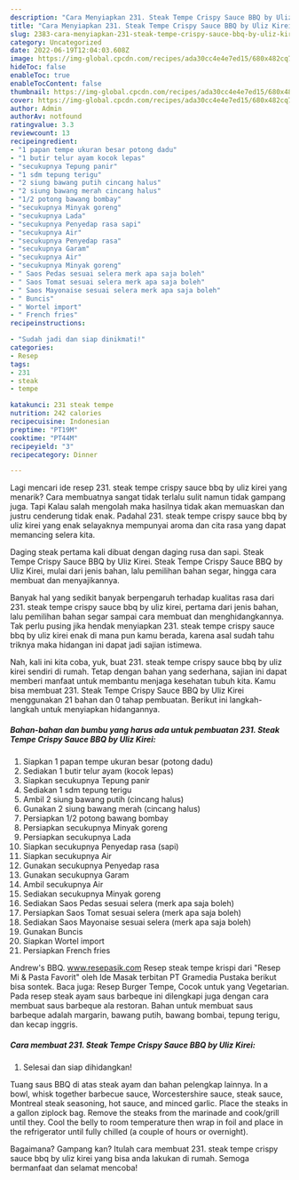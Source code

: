 ```yaml
---
description: "Cara Menyiapkan 231. Steak Tempe Crispy Sauce BBQ by Uliz Kirei yang Enak, Buat Buka Puasa Sempurna"
title: "Cara Menyiapkan 231. Steak Tempe Crispy Sauce BBQ by Uliz Kirei yang Enak, Buat Buka Puasa Sempurna"
slug: 2383-cara-menyiapkan-231-steak-tempe-crispy-sauce-bbq-by-uliz-kirei-yang-enak-buat-buka-puasa-sempurna
category: Uncategorized
date: 2022-06-19T12:04:03.608Z
image: https://img-global.cpcdn.com/recipes/ada30cc4e4e7ed15/680x482cq70/231-steak-tempe-crispy-sauce-bbq-by-uliz-kirei-foto-resep-utama.jpg
hideToc: false
enableToc: true
enableTocContent: false
thumbnail: https://img-global.cpcdn.com/recipes/ada30cc4e4e7ed15/680x482cq70/231-steak-tempe-crispy-sauce-bbq-by-uliz-kirei-foto-resep-utama.jpg
cover: https://img-global.cpcdn.com/recipes/ada30cc4e4e7ed15/680x482cq70/231-steak-tempe-crispy-sauce-bbq-by-uliz-kirei-foto-resep-utama.jpg
author: Admin
authorAv: notfound
ratingvalue: 3.3
reviewcount: 13
recipeingredient:
- "1 papan tempe ukuran besar potong dadu"
- "1 butir telur ayam kocok lepas"
- "secukupnya Tepung panir"
- "1 sdm tepung terigu"
- "2 siung bawang putih cincang halus"
- "2 siung bawang merah cincang halus"
- "1/2 potong bawang bombay"
- "secukupnya Minyak goreng"
- "secukupnya Lada"
- "secukupnya Penyedap rasa sapi"
- "secukupnya Air"
- "secukupnya Penyedap rasa"
- "secukupnya Garam"
- "secukupnya Air"
- "secukupnya Minyak goreng"
- " Saos Pedas sesuai selera merk apa saja boleh"
- " Saos Tomat sesuai selera merk apa saja boleh"
- " Saos Mayonaise sesuai selera merk apa saja boleh"
- " Buncis"
- " Wortel import"
- " French fries"
recipeinstructions:

- "Sudah jadi dan siap dinikmati!"
categories:
- Resep
tags:
- 231
- steak
- tempe

katakunci: 231 steak tempe 
nutrition: 242 calories
recipecuisine: Indonesian
preptime: "PT19M"
cooktime: "PT44M"
recipeyield: "3"
recipecategory: Dinner

---
```



Lagi mencari ide resep 231. steak tempe crispy sauce bbq by uliz kirei yang menarik? Cara membuatnya sangat tidak terlalu sulit namun tidak gampang juga. Tapi Kalau salah mengolah maka hasilnya tidak akan memuaskan dan justru cenderung tidak enak. Padahal 231. steak tempe crispy sauce bbq by uliz kirei yang enak selayaknya mempunyai aroma dan cita rasa yang dapat memancing selera kita.


Daging steak pertama kali dibuat dengan daging rusa dan sapi. Steak Tempe Crispy Sauce BBQ by Uliz Kirei. Steak Tempe Crispy Sauce BBQ by Uliz Kirei, mulai dari jenis bahan, lalu pemilihan bahan segar, hingga cara membuat dan menyajikannya.

Banyak hal yang sedikit banyak berpengaruh terhadap kualitas rasa dari 231. steak tempe crispy sauce bbq by uliz kirei, pertama dari jenis bahan, lalu pemilihan bahan segar sampai cara membuat dan menghidangkannya. Tak perlu pusing jika hendak menyiapkan 231. steak tempe crispy sauce bbq by uliz kirei enak di mana pun kamu berada, karena asal sudah tahu triknya maka hidangan ini dapat jadi sajian istimewa.


Nah, kali ini kita coba, yuk, buat 231. steak tempe crispy sauce bbq by uliz kirei sendiri di rumah. Tetap dengan bahan yang sederhana, sajian ini dapat memberi manfaat untuk membantu menjaga kesehatan tubuh kita. Kamu bisa membuat 231. Steak Tempe Crispy Sauce BBQ by Uliz Kirei menggunakan 21 bahan dan 0 tahap pembuatan. Berikut ini langkah-langkah untuk menyiapkan hidangannya.

<!--inarticleads1-->

##### Bahan-bahan dan bumbu yang harus ada untuk pembuatan 231. Steak Tempe Crispy Sauce BBQ by Uliz Kirei:

1. Siapkan 1 papan tempe ukuran besar (potong dadu)
1. Sediakan 1 butir telur ayam (kocok lepas)
1. Siapkan secukupnya Tepung panir
1. Sediakan 1 sdm tepung terigu
1. Ambil 2 siung bawang putih (cincang halus)
1. Gunakan 2 siung bawang merah (cincang halus)
1. Persiapkan 1/2 potong bawang bombay
1. Persiapkan secukupnya Minyak goreng
1. Persiapkan secukupnya Lada
1. Siapkan secukupnya Penyedap rasa (sapi)
1. Siapkan secukupnya Air
1. Gunakan secukupnya Penyedap rasa
1. Gunakan secukupnya Garam
1. Ambil secukupnya Air
1. Sediakan secukupnya Minyak goreng
1. Sediakan  Saos Pedas sesuai selera (merk apa saja boleh)
1. Persiapkan  Saos Tomat sesuai selera (merk apa saja boleh)
1. Sediakan  Saos Mayonaise sesuai selera (merk apa saja boleh)
1. Gunakan  Buncis
1. Siapkan  Wortel import
1. Persiapkan  French fries


Andrew&#39;s BBQ. www.resepasik.com Resep steak tempe krispi dari &#34;Resep Mi &amp; Pasta Favorit&#34; oleh Ide Masak terbitan PT Gramedia Pustaka berikut bisa sontek. Baca juga: Resep Burger Tempe, Cocok untuk yang Vegetarian. Pada resep steak ayam saus barbeque ini dilengkapi juga dengan cara membuat saus barbeque ala restoran. Bahan untuk membuat saus barbeque adalah margarin, bawang putih, bawang bombai, tepung terigu, dan kecap inggris. 

<!--inarticleads2-->

##### Cara membuat 231. Steak Tempe Crispy Sauce BBQ by Uliz Kirei:


1. Selesai dan siap dihidangkan!

Tuang saus BBQ di atas steak ayam dan bahan pelengkap lainnya. In a bowl, whisk together barbecue sauce, Worcestershire sauce, steak sauce, Montreal steak seasoning, hot sauce, and minced garlic. Place the steaks in a gallon ziplock bag. Remove the steaks from the marinade and cook/grill until they. Cool the belly to room temperature then wrap in foil and place in the refrigerator until fully chilled (a couple of hours or overnight). 

Bagaimana? Gampang kan? Itulah cara membuat 231. steak tempe crispy sauce bbq by uliz kirei yang bisa anda lakukan di rumah. Semoga bermanfaat dan selamat mencoba!
